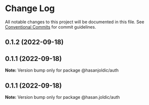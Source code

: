 # Change Log

All notable changes to this project will be documented in this file.
See [Conventional Commits](https://conventionalcommits.org) for commit guidelines.

## 0.1.2 (2022-09-18)



## 0.1.1 (2022-09-18)

**Note:** Version bump only for package @hasanjoldic/auth





## 0.1.1 (2022-09-18)

**Note:** Version bump only for package @hasan.joldic/auth
